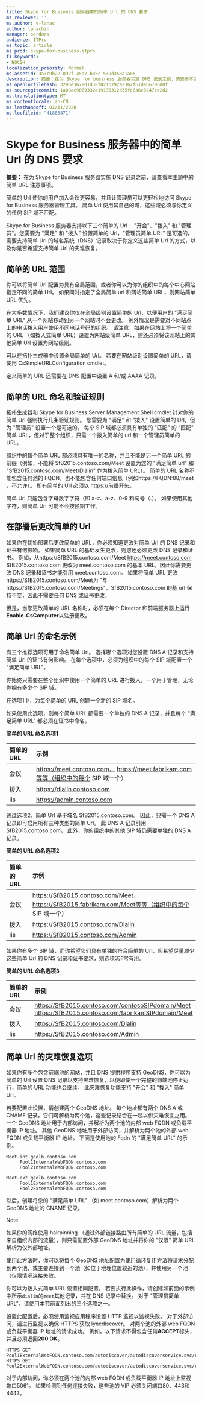 ```yaml
---
title: Skype for Business 服务器中的简单 Url 的 DNS 要求
ms.reviewer: ''
ms.author: v-lanac
author: lanachin
manager: serdars
audience: ITPro
ms.topic: article
ms.prod: skype-for-business-itpro
f1.keywords:
- NOCSH
localization_priority: Normal
ms.assetid: 3a3c9b22-892f-45a7-b05c-539d358a1a86
description: 摘要：在为 Skype for business 服务器实施 DNS 记录之前，请查看本主题中的简单 URL 注意事项。
ms.openlocfilehash: 3296e3678d1d38f021b792a2362f61de66796d0f
ms.sourcegitcommit: 1a08ec9069332e19135312d35fc6a6c3247ce2d2
ms.translationtype: MT
ms.contentlocale: zh-CN
ms.lasthandoff: 02/11/2020
ms.locfileid: "41888471"
---
```

# <a name="dns-requirements-for-simple-urls-in-skype-for-business-server"></a>Skype for Business 服务器中的简单 Url 的 DNS 要求

**摘要：** 在为 Skype for Business 服务器实施 DNS 记录之前，请查看本主题中的简单 URL 注意事项。

简单的 Url 使你的用户加入会议更容易，并且让管理员可以更轻松地访问 Skype for Business 服务器管理工具。 简单 Url 使用其自己的域，这些域必须与你定义的任何 SIP 域不匹配。 

Skype for Business 服务器支持以下三个简单的 Url： "开会"、"拨入" 和 "管理员"。您需要为 "满足" 和 "拨入" 设置简单的 Url，"管理员简单 URL" 是可选的。 需要支持简单 Url 的域名系统（DNS）记录取决于你定义这些简单 Url 的方式，以及你是否希望支持简单 Url 的灾难恢复。 

## <a name="simple-url-scope"></a>简单的 URL 范围

你可以将简单 Url 配置为具有全局范围，或者你可以为你的组织中的每个中心网站指定不同的简单 Url。 如果同时指定了全局简单 url 和网站简单 URL，则网站简单 URL 优先。 

在大多数情况下，我们建议你仅在全局级别设置简单的 Url，以便用户的 "满足简单 URL" 从一个网站移动到另一个网站时不会更改。 例外情况是需要对不同站点上的电话拨入用户使用不同电话号码的组织。 请注意，如果在网站上将一个简单的 URL （如拨入式简单 URL）设置为网站级简单 URL，则还必须将该网站上的其他简单 Url 设置为网站级别。

可以在拓扑生成器中设置全局简单的 Url。 若要在网站级别设置简单的 URL，请使用 CsSimpleURLConfiguration cmdlet。

定义简单的 URL 还需要在 DNS 配置中设置 A 和/或 AAAA 记录。

## <a name="simple-url-naming-and-validation-rules"></a>简单的 URL 命名和验证规则
<a name="BK_Valid"> </a>

拓扑生成器和 Skype for Business Server Management Shell cmdlet 针对你的简单 Url 强制执行几条验证规则。 您需要为 "满足" 和 "拨入" 设置简单的 Url，但为 "管理员" 设置一个是可选的。 每个 SIP 域都必须具有单独的 "匹配" 的 "匹配" 简单 URL，但对于整个组织，只需一个拨入简单的 url 和一个管理员简单的 URL。

组织中的每个简单 URL 都必须具有唯一的名称，并且不能是另一个简单 URL 的前缀（例如，不能将 SfB2015.contoso.com/Meet 设置为您的 "满足简单 url" 和 "SfB2015.contoso.com/Meet/Dialin" 作为拨入简单 URL）。 简单的 URL 名称不能包含任何池的 FQDN，也不能包含任何端口信息（例如https://FQDN:88/meet ，不允许）。 所有简单的 Url 必须以 https://前缀开头。 

简单 Url 只能包含字母数字字符（即 a-z、a-z、0-9 和句号（.）。 如果使用其他字符，则简单 Url 可能不会按预期工作。

## <a name="changing-simple-urls-after-deployment"></a>在部署后更改简单的 Url
<a name="BK_Valid"> </a>

如果你在初始部署后更改简单的 URL，你必须知道更改对简单 Url 的 DNS 记录和证书有何影响。 如果简单 URL 的基础发生更改，则您还必须更改 DNS 记录和证书。 例如，从https://SfB2015.contoso.com/Meet https://meet.contoso.com SfB2015.contoso.com 更改为 meet.contoso.com 的基本 URL，因此你需要更改 DNS 记录和证书才能引用 meet.contoso.com。 如果将简单 URL 更改https://SfB2015.contoso.com/Meet为 "与https://SfB2015.contoso.com/Meetings"，SfB2015.contoso.com 的基 url 保持不变，因此不需要任何 DNS 或证书更改。

但是，当您更改简单的 URL 名称时，必须在每个 Director 和前端服务器上运行**Enable-CsComputer**以注册更改。

## <a name="naming-examples-for-simple-urls"></a>简单 Url 的命名示例
<a name="BK_Valid"> </a>

有三个推荐选项可用于命名简单 Url。 选择哪个选项对您设置 DNS A 记录和支持简单 Url 的证书有何影响。 在每个选项中，必须为组织中的每个 SIP 域配置一个 "满足简单 URL"。 

你始终只需要在整个组织中使用一个简单的 URL 进行拨入，一个用于管理，无论你拥有多少个 SIP 域。

在选项1中，为每个简单的 URL 创建一个新的 SIP 域名。

如果使用此选项，则每个简单 URL 都需要一个单独的 DNS A 记录，并且每个 "满足简单 URL" 都必须在证书中命名。

**简单的 URL 命名选项1**


| **简单的 URL** <br/> | **示例** <br/>                                                                                                    |
|:---------------------|:---------------------------------------------------------------------------------------------------------------------|
| 会议  <br/>          | https://meet.contoso.com， https://meet.fabrikam.com等等（组织中的每个 SIP 域一个）  <br/> |
| 拨入  <br/>       | <https://dialin.contoso.com>  <br/>                                                                                  |
| Iis  <br/>         | <https://admin.contoso.com>  <br/>                                                                                   |

通过选项2，简单 Url 基于域名 SfB2015.contoso.com。 因此，只需一个 DNS A 记录即可启用所有三种类型的简单 Url。 此 DNS A 记录引用 SfB2015.contoso.com。 此外，你的组织中的其他 SIP 域仍需要单独的 DNS A 记录。 

**简单的 URL 命名选项2**


| **简单的 URL** <br/> | **示例** <br/>                                                                                                                    |
|:---------------------|:-------------------------------------------------------------------------------------------------------------------------------------|
| 会议  <br/>          | https://SfB2015.contoso.com/Meet， https://SfB2015.fabrikam.com/Meet等等（组织中的每个 SIP 域一个）  <br/> |
| 拨入  <br/>       | <https://SfB2015.contoso.com/Dialin>  <br/>                                                                                          |
| Iis  <br/>         | <https://SfB2015.contoso.com/Admin>  <br/>                                                                                           |

如果你有多个 SIP 域，而你希望它们具有单独的符合简单的 Url，但希望尽量减少这些简单 Url 的 DNS 记录和证书要求，则选项3非常有用。 

**简单的 URL 命名选项3**


| **简单的 URL** <br/> | **示例** <br/>                                                                                                      |
|:---------------------|:-----------------------------------------------------------------------------------------------------------------------|
| 会议  <br/>          | <https://SfB2015.contoso.com/contosoSIPdomain/Meet>  <br/> <https://SfB2015.contoso.com/fabrikamSIPdomain/Meet>  <br/> |
| 拨入  <br/>       | <https://SfB2015.contoso.com/Dialin>  <br/>                                                                            |
| Iis  <br/>         | <https://SfB2015.contoso.com/Admin>  <br/>                                                                             |

## <a name="disaster-recovery-option-for-simple-urls"></a>简单 Url 的灾难恢复选项
<a name="BK_Valid"> </a>

如果你有多个包含前端池的网站，并且 DNS 提供程序支持 GeoDNS，你可以为简单的 Url 设置 DNS 记录以支持灾难恢复，以便即使一个完整的前端池停止运行，简单的 URL 功能也会继续。 此灾难恢复功能支持 "开会" 和 "拨入" 简单 Url。

若要配置此设置，请创建两个 GeoDNS 地址。 每个地址都有两个 DNS A 或 CNAME 记录，它们可解析为两个池，这些记录结合在一起以供灾难恢复之用。 一个 GeoDNS 地址用于内部访问，并解析为两个池的内部 web FQDN 或负载平衡器 IP 地址。 其他 GeoDNS 地址用于外部访问，并解析为两个池的外部 web FQDN 或负载平衡器 IP 地址。 下面是使用池的 Fqdn 的 "满足简单 URL" 的示例。 

```console
Meet-int.geolb.contoso.com
     Pool1InternalWebFQDN.contoso.com
     Pool2InternalWebFQDN.contoso.com
```

```console
Meet-ext.geolb.contoso.com
     Pool1ExternalWebFQDN.contoso.com
     Pool2ExternalWebFQDN.contoso.com
```

然后，创建将您的 "满足简单 URL" （如 meet.contoso.com）解析为两个 GeoDNS 地址的 CNAME 记录。

> [!NOTE]
> 如果你的网络使用 hairpinning （通过外部链接路由所有简单的 URL 流量，包括来自组织内部的流量），则只需配置外部 GeoDNS 地址并将你的 "仅限" 简单 URL 解析为仅外部地址。

使用此方法时，你可以将每个 GeoDNS 地址配置为使用循环复用方法将请求分配到两个池，或主要连接到一个池（如位于地理位置较近的池），并使用另一个池（仅限情况连接失败。 

你可以为拨入式简单 URL 设置相同配置。 若要执行此操作，请创建如前面的示例中所示`dialin`的`meet`其他记录，并在 DNS 记录中替换。 对于 "管理员简单 URL"，请使用本节前面列出的三个选项之一。

设置此配置后，必须使用监视应用程序设置 HTTP 监视以监视失败。 对于外部访问，请进行监视以确保 HTTPS 获取 lyncdiscover。<sipdomain> 对两个池的外部 web FQDN 或负载平衡器 IP 地址的请求成功。 例如，以下请求不得包含任何**ACCEPT**标头，并且必须返回**200 OK**。

```console
HTTPS GET Pool1ExternalWebFQDN.contoso.com/autodiscover/autodiscoverservice.svc/root
HTTPS GET Pool2ExternalWebFQDN.contoso.com/autodiscover/autodiscoverservice.svc/root
```

对于内部访问，你必须在两个池的内部 web FQDN 或负载平衡器 IP 地址上监视端口5061。 如果检测到任何连接失败，这些池的 VIP 必须关闭端口80、443和4443。


